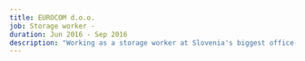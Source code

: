 ```yaml
---
title: EUROCOM d.o.o.
job: Storage worker -
duration: Jun 2016 - Sep 2016
description: "Working as a storage worker at Slovenia's biggest office-material and School Supplies company that imports shipment containers and exports products daily to all major stores in Slovenia gave me a exclusive and first-hand insight into the warehouse-logistics part of running a successful business."
---
```

